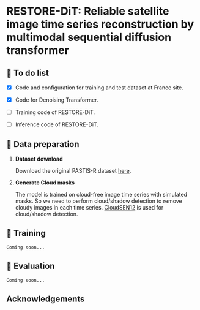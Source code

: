 # RESTORE-DiT: Reliable satellite image time series reconstruction by multimodal sequential diffusion transformer


## :speech_balloon: To do list
- [x] Code and configuration for training and test dataset at France site.
- [x] Code for Denoising Transformer.
- [ ] Training code of RESTORE-DiT.
- [ ] Inference code of RESTORE-DiT.



## :speech_balloon: Data preparation

1. **Dataset download**

    Download the original PASTIS-R dataset [here](https://zenodo.org/records/5735646).

2. **Generate Cloud masks**

   The model is trained on cloud-free image time series with simulated masks. So we need to perform cloud/shadow detection to remove cloudy images in each time series. [CloudSEN12](https://github.com/cloudsen12) is used for cloud/shadow detection.

## :speech_balloon: Training

    Coming soon...

## :speech_balloon: Evaluation

    Coming soon...
    
## Acknowledgements
